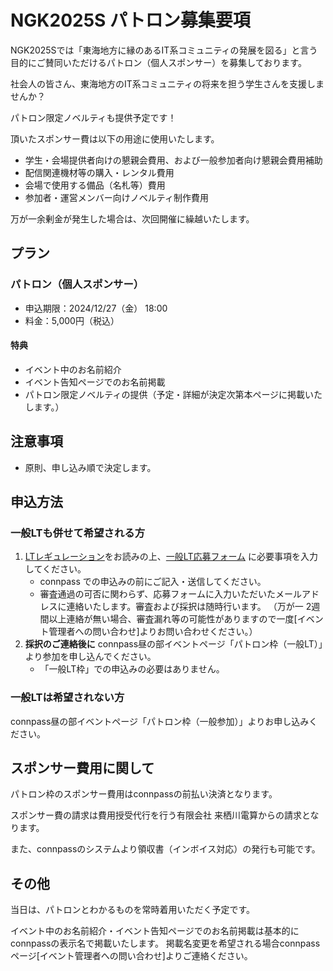 # NGK2025S パトロン募集要項
NGK2025Sでは「東海地方に縁のあるIT系コミュニティの発展を図る」と言う目的にご賛同いただけるパトロン（個人スポンサー）を募集しております。

社会人の皆さん、東海地方のIT系コミュニティの将来を担う学生さんを支援しませんか？

パトロン限定ノベルティも提供予定です！

頂いたスポンサー費は以下の用途に使用いたします。
* 学生・会場提供者向けの懇親会費用、および一般参加者向け懇親会費用補助
* 配信関連機材等の購入・レンタル費用
* 会場で使用する備品（名札等）費用
* 参加者・運営メンバー向けノベルティ制作費用

万が一余剰金が発生した場合は、次回開催に繰越いたします。

## プラン

### パトロン（個人スポンサー）
* 申込期限：2024/12/27（金） 18:00
* 料金：5,000円（税込）

#### 特典
* イベント中のお名前紹介
* イベント告知ページでのお名前掲載
* パトロン限定ノベルティの提供（予定・詳細が決定次第本ページに掲載いたします。）

## 注意事項
* 原則、申し込み順で決定します。

## 申込方法

### 一般LTも併せて希望される方

1. [LTレギュレーション](https://nagoya-godo-konshinkai.github.io/ngk2025s/lt_regulation.html)をお読みの上、[一般LT応募フォーム](https://docs.google.com/forms/d/e/1FAIpQLSfexoLgBzaEU_-_665lWzrjdYDc_TOOOEeCVyH5mMk8b_c14Q/viewform?usp=pp_url&entry.1495865301=%E3%83%91%E3%83%88%E3%83%AD%E3%83%B3%E6%9E%A0%EF%BC%88%E4%B8%80%E8%88%ACLT%EF%BC%89) に必要事項を入力してください。
    * connpass での申込みの前にご記入・送信してください。
    * 審査通過の可否に関わらず、応募フォームに入力いただいたメールアドレスに連絡いたします。審査および採択は随時行います。
    （万が一 2週間以上連絡が無い場合、審査漏れ等の可能性がありますので一度[イベント管理者への問い合わせ]よりお問い合わせください。）
1. **採択のご連絡後に** connpass昼の部イベントページ「パトロン枠（一般LT）」より参加を申し込んでください。
    * 「一般LT枠」での申込みの必要はありません。

### 一般LTは希望されない方

connpass昼の部イベントページ「パトロン枠（一般参加）」よりお申し込みください。

## スポンサー費用に関して
パトロン枠のスポンサー費用はconnpassの前払い決済となります。

スポンサー費の請求は費用授受代行を行う有限会社 来栖川電算からの請求となります。

また、connpassのシステムより領収書（インボイス対応）の発行も可能です。

## その他
当日は、パトロンとわかるものを常時着用いただく予定です。

イベント中のお名前紹介・イベント告知ページでのお名前掲載は基本的にconnpassの表示名で掲載いたします。
掲載名変更を希望される場合connpassページ[イベント管理者への問い合わせ]よりご連絡ください。
